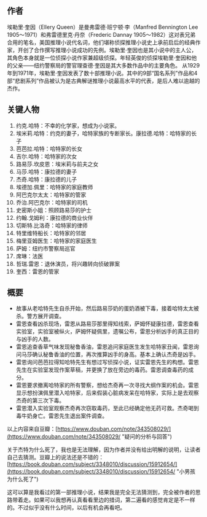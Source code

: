 ## 作者 ##
埃勒里·奎因（Ellery Queen）是曼弗雷德·班宁顿·李（Manfred Bennington Lee 1905～1971）和弗雷德里克·丹奈（Frederic Dannay 1905～1982）这对表兄弟合用的笔名，美国推理小说代名词，他们堪称侦探推理小说史上承前启后的经典作家，开创了合作撰写推理小说成功的先例。埃勒里·奎因也是其小说中的主人公，其角色本身就是一位侦探小说作家兼超级侦探。年轻英俊的侦探埃勒里·奎因和他的父亲——纽约警察局的警官理查德·奎因是其大多数作品中的主要角色。
从1929年到1971年，埃勒里·奎因发表了数十部推理小说。其中的9部“国名系列”作品和4部“悲剧系列”作品被认为是古典解谜推理小说最高水平的代表，是后人难以逾越的杰作。

## 关键人物 ##
1. 约克.哈特：不幸的化学家，想成为小说家。
2. 埃米莉.哈特：约克的妻子，哈特家族的专断家长。康拉德.哈特：哈特家的长子
3. 芭芭拉.哈特：哈特家的长女
4. 吉尔.哈特：哈特家的次女
5. 路易莎.坎皮恩：埃米莉与前夫之女
6. 马莎.哈特：康拉德的妻子
7. 杰奇.哈特：康拉德的儿子
8. 埃德加.佩里：哈特家的家庭教师
9. 阿巴克尔太太：哈特家的管家
10. 乔治.阿巴克尔：哈特家的司机
11. 史密斯小姐：照顾路易莎的护士
12. 约翰.戈姆利：康拉德的商业伙伴
13. 切斯特.比洛奇：哈特家的律师
14. 特里维特船长：哈特家的邻居
15. 梅里亚姆医生：哈特家的家庭医生
16. 萨姆：纽约市警察局巡官
17. 席琳：法医
18. 哲瑞.雷恩：退休演员，将兴趣转向侦破罪案
19. 奎西：雷恩的管家

## 概要 ##
- 故事从老哈特先生自杀开始，然后路易莎奶的蛋奶酒被下毒，接着哈特太太被杀。警方展开调查。
- 雷恩查看凶杀现场，雷恩从路易莎那里得知线索，萨姆怀疑康拉德，雷恩查看实验室，实验室被纵火，萨姆怀疑佩里，遗嘱公布，雷恩分析凶手的真正目的与凶手的人数。
- 雷恩追查香草气味发现秘鲁香油，雷恩追问家庭医生发生哈特家丑闻，雷恩询问马莎确认秘鲁香油的位置，再次推算凶手的身高。基本上确认杰奇是凶手。
- 雷恩询问芭芭拉得知哈特先生有想过写侦探小说，证实雷恩先生的构想。雷恩先生在实验室发现作案草稿，并更换了放在旁边的毒药。雷恩调查毒药的成分。
- 雷恩要求撤离哈特家的所有警察，想给杰奇再一次寻找大纲作案的机会。雷恩显示想扮演佩里潜入哈特家，后来假装心脏病发呆在哈特家，实际上是去观察杰奇的第三次下毒。
- 雷恩潜入实验室观察杰奇再次窃取毒药，至此已经确定他无药可救。杰奇喝到毒牛奶身亡。雷恩先生退出案件调查。

以上内容来自豆瓣：[https://www.douban.com/note/343508029/](https://www.douban.com/note/343508029/ "疑问的分析与回答")

关于杰特为什么死了，我也是无法理解，因为作者并没有给出明解的说明，让读者自己去猜测。豆瓣上的说法还是不错的：[https://book.douban.com/subject/3348010/discussion/15912654/](https://book.douban.com/subject/3348010/discussion/15912654/ "小男孩为什么死了")

这可以算是我看过的第一部推理小说，结果我是完全无法猜测到，完全被作者的思路带着走。如果可以我想再认真看看里边的措词，第二遍看的感觉肯定是不一样的。不过似乎没有什么时间，以后有机会再看吧。